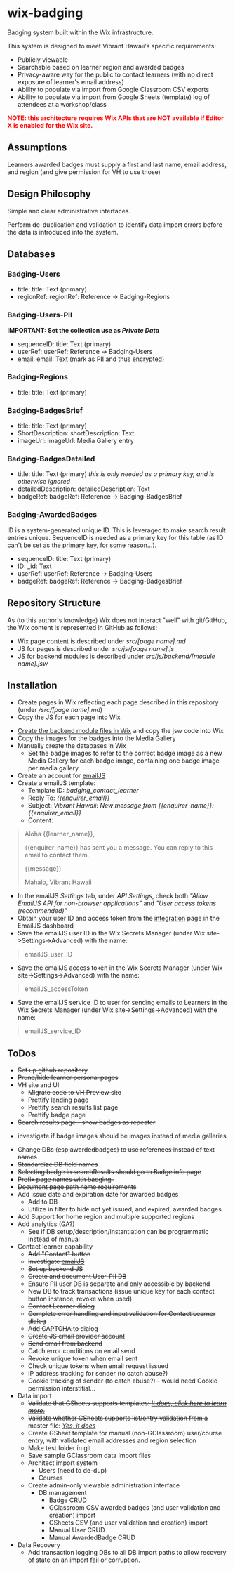 # wix-badging
Badging system built within the Wix infrastructure.

This system is designed to meet Vibrant Hawaii's specific requirements:
* Publicly viewable
* Searchable based on learner region and awarded badges
* Privacy-aware way for the public to contact learners (with no direct exposure of learner's email address)
* Ability to populate via import from Google Classroom CSV exports
* Ability to populate via import from Google Sheets (template) log of attendees at a workshop/class

<strong style="color: red;">NOTE: this architecture requires Wix APIs that are NOT available if Editor X is enabled for the Wix site.</strong>

## Assumptions
Learners awarded badges must supply a first and last name, email address, and region (and give permission for VH to use those)

## Design Philosophy
Simple and clear administrative interfaces.

Perform de-duplication and validation to identify data import errors before the data is introduced into the system.

## Databases
### Badging-Users
* title: title: Text (primary)
* regionRef: regionRef: Reference -> Badging-Regions

### Badging-Users-PII
**IMPORTANT: Set the collection use as _Private Data_**
* sequenceID: title: Text (primary)
* userRef: userRef: Reference -> Badging-Users
* email: email: Text (mark as PII and thus encrypted)

### Badging-Regions
* title: title: Text (primary)

### Badging-BadgesBrief
* title: title: Text (primary)
* ShortDescription: shortDescription: Text
* imageUrl: imageUrl: Media Gallery entry

### Badging-BadgesDetailed
* title: title: Text (primary) _this is only needed as a primary key, and is otherwise ignored_
* detailedDescription: detailedDescription: Text
* badgeRef: badgeRef: Reference -> Badging-BadgesBrief

### Badging-AwardedBadges
ID is a system-generated unique ID. This is leveraged to make search result entries unique. SequenceID is needed as a primary key for this table (as ID can't be set as the primary key, for some reason...).
* sequenceID: title: Text (primary)
* ID: _id: Text
* userRef: userRef: Reference -> Badging-Users
* badgeRef: badgeRef: Reference -> Badging-BadgesBrief

## Repository Structure
As (to this author's knowledge) Wix does not interact "well" with git/GitHub, the Wix content is represented in GitHub as follows:
* Wix page content is described under *src/[page name].md*
* JS for pages is described under *src/js/[page name].js*
* JS for backend modules is described under *src/js/backend/[module name].jsw*

## Installation
+ Create pages in Wix reflecting each page described in this repository (under */src/[page name].md*)
+ Copy the JS for each page into Wix
* [Create the backend module files in Wix](https://www.wix.com/velo/forum/coding-with-velo/creating-backend-modules-and-learn-how-to-use-them) and copy the jsw code into Wix
* Copy the images for the badges into the Media Gallery
* Manually create the databases in Wix
  * Set the badge images to refer to the correct badge image as a new Media Gallery for each badge image, containing one badge image per media gallery
* Create an account for [emailJS](https://www.emailjs.com/)
* Create a emailJS template:
    * Template ID: _badging_contact_learner_
    * Reply To: _{{enquirer_email}}_
    * Subject: _Vibrant Hawaii: New message from {{enquirer_name}}: {{enquirer_email}}_
    * Content:
> Aloha {{learner_name}},
>
>{{enquirer_name}} has sent you a message. You can reply to this email to contact them.
>
> {{message}}
>
> Mahalo, Vibrant Hawaii

* In the emailJS _Settings_ tab, under _API Settings_, check both _"Allow EmailJS API for non-browser applications"_ and _"User access tokens (recommended)"_
* Obtain your user ID and access token from the [integration](https://dashboard.emailjs.com/admin/integration) page in the EmailJS dashboard
* Save the emailJS user ID in the Wix Secrets Manager (under Wix site->Settings->Advanced) with the name:
> emailJS_user_ID

* Save the emailJS access token in the Wix Secrets Manager (under Wix site->Settings->Advanced) with the name:
>  emailJS_accessToken

* Save the emailJS service ID to user for sending emails to Learners in the Wix Secrets Manager (under Wix site->Settings->Advanced) with the name:
> emailJS_service_ID

## ToDos
+ <del>Set up github repository
+ <del>Prune/hide learner personal pages
+ VH site and UI
  + <del>Migrate code to VH Preview site
  + Prettify landing page
  + Prettify search results list page
  + Prettify badge page
+ <del>Search results page - show badges as repeater
* investigate if badge images should be images instead of media galleries
+ <del>Change DBs (esp awardedbadges) to use references instead of text names
+ <del>Standardize DB field names
+ <del>Selecting badge in searchResults should go to Badge info page
+ <del>Prefix page names with badging-
+ <del>Document page path name requirements
+ Add issue date and expiration date for awarded badges
    + Add to DB
    + Utilize in filter to hide not yet issued, and expired, awarded badges
+ Add Support for home region and multiple supported regions
+ Add analytics (GA?)
  * See if DB setup/description/instantiation can be programmatic instead of manual
+ Contact learner capability
    + <del>Add "Contact" button
    + <del>Investigate [emailJS](https://www.emailjs.com/)
    + <del>Set up backend JS
    + <del>Create and document User-PII DB
    + <del>Ensure PII user DB is separate and only accessible by backend
    + New DB to track transactions (issue unique key for each contact button instance, revoke when used)
    + <del>Contact Learner dialog
    + <del>Complete error handling and input validation for Contact Learner dialog
    + <del>Add CAPTCHA to dialog
    + <del>Create JS email provider account
    + <del>Send email from backend
    + Catch error conditions on email send
    + Revoke unique token when email sent
    + Check unique tokens when email request issued
    + IP address tracking for sender (to catch abuse?)
    + Cookie tracking of sender (to catch abuse?) - would need Cookie permission interstitial...
+ Data import
    + <del>Validate that GSheets supports templates: [*It does, click here to learn  more.*](https://support.google.com/docs/answer/148833?co=GENIE.Platform%3DDesktop&hl=en#zippy=%2Csubmit-a-template)
    + <del>Validate whether GSheets supports list/entry validation from a master file: [*Yes, it does*](https://stackoverflow.com/questions/24839267/google-docs-create-drop-down-list-using-data-from-another-spreadsheet)
    + Create GSheet template for manual (non-GClassroom) user/course entry, with validated email addresses and region selection
    + Make test folder in git
    + Save sample GClassroom data import files
    + Architect import system
        + Users (need to de-dup)
        + Courses
    + Create admin-only viewable administration interface
        + DB management
          + Badge CRUD
          + GClassroom CSV awarded badges (and user validation and creation) import
          + GSheets CSV (and user validation and creation) import
          + Manual User CRUD
          + Manual AwardedBadge CRUD
+ Data Recovery
   + Add transaction logging DBs to all DB import paths to allow recovery of state on an import fail or corruption. 
  